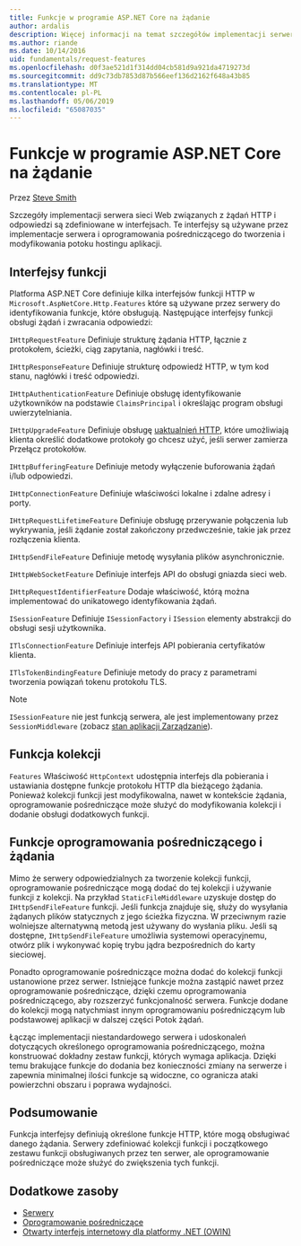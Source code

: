 ```yaml
---
title: Funkcje w programie ASP.NET Core na żądanie
author: ardalis
description: Więcej informacji na temat szczegółów implementacji serwera sieci web związanych z żądań HTTP i odpowiedzi, które są zdefiniowane w interfejsach dla platformy ASP.NET Core.
ms.author: riande
ms.date: 10/14/2016
uid: fundamentals/request-features
ms.openlocfilehash: d0f3ae521d1f314dd04cb581d9a921da4719273d
ms.sourcegitcommit: dd9c73db7853d87b566eef136d2162f648a43b85
ms.translationtype: MT
ms.contentlocale: pl-PL
ms.lasthandoff: 05/06/2019
ms.locfileid: "65087035"
---
```

# <a name="request-features-in-aspnet-core"></a>Funkcje w programie ASP.NET Core na żądanie

Przez [Steve Smith](https://ardalis.com/)

Szczegóły implementacji serwera sieci Web związanych z żądań HTTP i odpowiedzi są zdefiniowane w interfejsach. Te interfejsy są używane przez implementacje serwera i oprogramowania pośredniczącego do tworzenia i modyfikowania potoku hostingu aplikacji.

## <a name="feature-interfaces"></a>Interfejsy funkcji

Platforma ASP.NET Core definiuje kilka interfejsów funkcji HTTP w `Microsoft.AspNetCore.Http.Features` które są używane przez serwery do identyfikowania funkcje, które obsługują. Następujące interfejsy funkcji obsługi żądań i zwracania odpowiedzi:

`IHttpRequestFeature` Definiuje strukturę żądania HTTP, łącznie z protokołem, ścieżki, ciąg zapytania, nagłówki i treść.

`IHttpResponseFeature` Definiuje strukturę odpowiedź HTTP, w tym kod stanu, nagłówki i treść odpowiedzi.

`IHttpAuthenticationFeature` Definiuje obsługę identyfikowanie użytkowników na podstawie `ClaimsPrincipal` i określając program obsługi uwierzytelniania.

`IHttpUpgradeFeature` Definiuje obsługę [uaktualnień HTTP](https://tools.ietf.org/html/rfc2616.html#section-14.42), które umożliwiają klienta określić dodatkowe protokoły go chcesz użyć, jeśli serwer zamierza Przełącz protokołów.

`IHttpBufferingFeature` Definiuje metody wyłączenie buforowania żądań i/lub odpowiedzi.

`IHttpConnectionFeature` Definiuje właściwości lokalne i zdalne adresy i porty.

`IHttpRequestLifetimeFeature` Definiuje obsługę przerywanie połączenia lub wykrywania, jeśli żądanie został zakończony przedwcześnie, takie jak przez rozłączenia klienta.

`IHttpSendFileFeature` Definiuje metodę wysyłania plików asynchronicznie.

`IHttpWebSocketFeature` Definiuje interfejs API do obsługi gniazda sieci web.

`IHttpRequestIdentifierFeature` Dodaje właściwość, którą można implementować do unikatowego identyfikowania żądań.

`ISessionFeature` Definiuje `ISessionFactory` i `ISession` elementy abstrakcji do obsługi sesji użytkownika.

`ITlsConnectionFeature` Definiuje interfejs API pobierania certyfikatów klienta.

`ITlsTokenBindingFeature` Definiuje metody do pracy z parametrami tworzenia powiązań tokenu protokołu TLS.

> [!NOTE]
> `ISessionFeature` nie jest funkcją serwera, ale jest implementowany przez `SessionMiddleware` (zobacz [stan aplikacji Zarządzanie](app-state.md)).

## <a name="feature-collections"></a>Funkcja kolekcji

`Features` Właściwość `HttpContext` udostępnia interfejs dla pobierania i ustawiania dostępne funkcje protokołu HTTP dla bieżącego żądania. Ponieważ kolekcji funkcji jest modyfikowalna, nawet w kontekście żądania, oprogramowanie pośredniczące może służyć do modyfikowania kolekcji i dodanie obsługi dodatkowych funkcji.

## <a name="middleware-and-request-features"></a>Funkcje oprogramowania pośredniczącego i żądania

Mimo że serwery odpowiedzialnych za tworzenie kolekcji funkcji, oprogramowanie pośredniczące mogą dodać do tej kolekcji i używanie funkcji z kolekcji. Na przykład `StaticFileMiddleware` uzyskuje dostęp do `IHttpSendFileFeature` funkcji. Jeśli funkcja znajduje się, służy do wysyłania żądanych plików statycznych z jego ścieżka fizyczna. W przeciwnym razie wolniejsze alternatywną metodą jest używany do wysłania pliku. Jeśli są dostępne, `IHttpSendFileFeature` umożliwia systemowi operacyjnemu, otwórz plik i wykonywać kopię trybu jądra bezpośrednich do karty sieciowej.

Ponadto oprogramowanie pośredniczące można dodać do kolekcji funkcji ustanowione przez serwer. Istniejące funkcje można zastąpić nawet przez oprogramowanie pośredniczące, dzięki czemu oprogramowania pośredniczącego, aby rozszerzyć funkcjonalność serwera. Funkcje dodane do kolekcji mogą natychmiast innym oprogramowaniu pośredniczącym lub podstawowej aplikacji w dalszej części Potok żądań.

Łącząc implementacji niestandardowego serwera i udoskonaleń dotyczących określonego oprogramowania pośredniczącego, można konstruować dokładny zestaw funkcji, których wymaga aplikacja. Dzięki temu brakujące funkcje do dodania bez konieczności zmiany na serwerze i zapewnia minimalnej ilości funkcje są widoczne, co ogranicza ataki powierzchni obszaru i poprawa wydajności.

## <a name="summary"></a>Podsumowanie

Funkcja interfejsy definiują określone funkcje HTTP, które mogą obsługiwać danego żądania. Serwery zdefiniować kolekcji funkcji i początkowego zestawu funkcji obsługiwanych przez ten serwer, ale oprogramowanie pośredniczące może służyć do zwiększenia tych funkcji.

## <a name="additional-resources"></a>Dodatkowe zasoby

* [Serwery](xref:fundamentals/servers/index)
* [Oprogramowanie pośredniczące](xref:fundamentals/middleware/index)
* [Otwarty interfejs internetowy dla platformy .NET (OWIN)](xref:fundamentals/owin)
